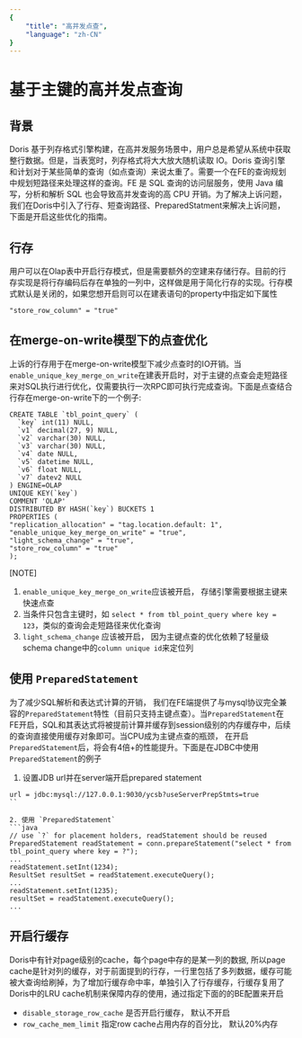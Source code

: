 ```yaml
---
{
    "title": "高并发点查",
    "language": "zh-CN"
}
---
```


<!-- 
Licensed to the Apache Software Foundation (ASF) under one
or more contributor license agreements.  See the NOTICE file
distributed with this work for additional information
regarding copyright ownership.  The ASF licenses this file
to you under the Apache License, Version 2.0 (the
"License"); you may not use this file except in compliance
with the License.  You may obtain a copy of the License at

  http://www.apache.org/licenses/LICENSE-2.0

Unless required by applicable law or agreed to in writing,
software distributed under the License is distributed on an
"AS IS" BASIS, WITHOUT WARRANTIES OR CONDITIONS OF ANY
KIND, either express or implied.  See the License for the
specific language governing permissions and limitations
under the License.
-->

# 基于主键的高并发点查询

<version since="2.0.0">
</version>

## 背景 
Doris 基于列存格式引擎构建，在高并发服务场景中，用户总是希望从系统中获取整行数据。但是，当表宽时，列存格式将大大放大随机读取 IO。Doris 查询引擎和计划对于某些简单的查询（如点查询）来说太重了。需要一个在FE的查询规划中规划短路径来处理这样的查询。FE 是 SQL 查询的访问层服务，使用 Java 编写，分析和解析 SQL 也会导致高并发查询的高 CPU 开销。为了解决上诉问题，我们在Doris中引入了行存、短查询路径、PreparedStatment来解决上诉问题， 下面是开启这些优化的指南。

## 行存
用户可以在Olap表中开启行存模式，但是需要额外的空建来存储行存。目前的行存实现是将行存编码后存在单独的一列中，这样做是用于简化行存的实现。行存模式默认是关闭的，如果您想开启则可以在建表语句的property中指定如下属性
```
"store_row_column" = "true"
```

## 在merge-on-write模型下的点查优化
上诉的行存用于在merge-on-write模型下减少点查时的IO开销。当`enable_unique_key_merge_on_write`在建表开启时，对于主键的点查会走短路径来对SQL执行进行优化，仅需要执行一次RPC即可执行完成查询。下面是点查结合行存在merge-on-write下的一个例子:
```
CREATE TABLE `tbl_point_query` (
  `key` int(11) NULL,
  `v1` decimal(27, 9) NULL,
  `v2` varchar(30) NULL,
  `v3` varchar(30) NULL,
  `v4` date NULL,
  `v5` datetime NULL,
  `v6` float NULL,
  `v7` datev2 NULL
) ENGINE=OLAP
UNIQUE KEY(`key`)
COMMENT 'OLAP'
DISTRIBUTED BY HASH(`key`) BUCKETS 1
PROPERTIES (
"replication_allocation" = "tag.location.default: 1",
"enable_unique_key_merge_on_write" = "true",
"light_schema_change" = "true",
"store_row_column" = "true"
);
```
[NOTE]
1. `enable_unique_key_merge_on_write`应该被开启， 存储引擎需要根据主键来快速点查
2. 当条件只包含主键时，如 `select * from tbl_point_query where key = 123`，类似的查询会走短路径来优化查询
3. `light_schema_change` 应该被开启， 因为主键点查的优化依赖了轻量级schema change中的`column unique id`来定位列

## 使用 `PreparedStatement`
为了减少SQL解析和表达式计算的开销， 我们在FE端提供了与mysql协议完全兼容的`PreparedStatement`特性（目前只支持主键点查）。当`PreparedStatement`在FE开启，SQL和其表达式将被提前计算并缓存到session级别的内存缓存中，后续的查询直接使用缓存对象即可。当CPU成为主键点查的瓶颈， 在开启`PreparedStatement`后，将会有4倍+的性能提升。下面是在JDBC中使用`PreparedStatement`的例子
1. 设置JDB url并在server端开启prepared statement
```
url = jdbc:mysql://127.0.0.1:9030/ycsb?useServerPrepStmts=true
``

2. 使用 `PreparedStatement`
```java
// use `?` for placement holders, readStatement should be reused
PreparedStatement readStatement = conn.prepareStatement("select * from tbl_point_query where key = ?");
...
readStatement.setInt(1234);
ResultSet resultSet = readStatement.executeQuery();
...
readStatement.setInt(1235);
resultSet = readStatement.executeQuery();
...
```

## 开启行缓存
Doris中有针对page级别的cache，每个page中存的是某一列的数据, 所以page cache是针对列的缓存，对于前面提到的行存，一行里包括了多列数据，缓存可能被大查询给刷掉，为了增加行缓存命中率，单独引入了行存缓存，行缓存复用了Doris中的LRU cache机制来保障内存的使用，通过指定下面的的BE配置来开启

- `disable_storage_row_cache` 是否开启行缓存， 默认不开启
- `row_cache_mem_limit` 指定row cache占用内存的百分比， 默认20%内存